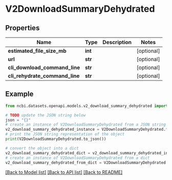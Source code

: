 # V2DownloadSummaryDehydrated


## Properties

Name | Type | Description | Notes
------------ | ------------- | ------------- | -------------
**estimated_file_size_mb** | **int** |  | [optional] 
**url** | **str** |  | [optional] 
**cli_download_command_line** | **str** |  | [optional] 
**cli_rehydrate_command_line** | **str** |  | [optional] 

## Example

```python
from ncbi.datasets.openapi.models.v2_download_summary_dehydrated import V2DownloadSummaryDehydrated

# TODO update the JSON string below
json = "{}"
# create an instance of V2DownloadSummaryDehydrated from a JSON string
v2_download_summary_dehydrated_instance = V2DownloadSummaryDehydrated.from_json(json)
# print the JSON string representation of the object
print(V2DownloadSummaryDehydrated.to_json())

# convert the object into a dict
v2_download_summary_dehydrated_dict = v2_download_summary_dehydrated_instance.to_dict()
# create an instance of V2DownloadSummaryDehydrated from a dict
v2_download_summary_dehydrated_from_dict = V2DownloadSummaryDehydrated.from_dict(v2_download_summary_dehydrated_dict)
```
[[Back to Model list]](../README.md#documentation-for-models) [[Back to API list]](../README.md#documentation-for-api-endpoints) [[Back to README]](../README.md)


